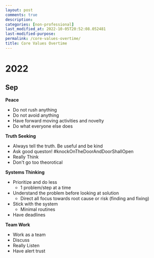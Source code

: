 ```yaml
---
layout: post
comments: true
description: 
categories: [non-professional]
last_modified_at: 2022-10-05T20:52:08.052481
last-modified-purpose:
permalink: /core-values-overtime/
title: Core Values Overtime
---
```


# 2022
## Sep

**Peace**
- Do not rush anything
- Do not avoid anything
- Have forward moving activities and novelty
- Do what everyone else does

**Truth Seeking**
- Always tell the truth. Be useful and be kind
- Ask good queston! #knockOnTheDoorAndDoorShallOpen
- Really Think
- Don't go too theorotical

**Systems Thinking**
- Prioritize and do less
    - 1 problem/step at a time
- Understand the problem before looking at solution
    - Direct all focus towards root cause or risk (finding and fixing)
- Stick with the system
    - Minimal routines
- Have deadlines

**Team Work**
- Work as a team
- Discuss
- Really Listen
- Have alert trust